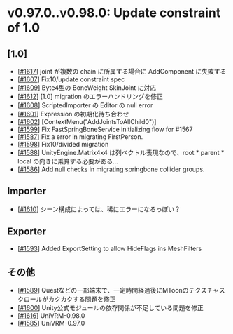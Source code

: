 # v0.97.0..v0.98.0: Update constraint of 1.0

## [1.0]
* [[\#1617](https://github.com/vrm-c/UniVRM/pull/1617)] joint が複数の chain に所属する場合に AddComponent に失敗する
* [[\#1607](https://github.com/vrm-c/UniVRM/pull/1607)] Fix10/update constraint spec
* [[\#1609](https://github.com/vrm-c/UniVRM/pull/1609)] Byte4型の ~~BoneWeight~~ SkinJoint に対応
* [[\#1612](https://github.com/vrm-c/UniVRM/pull/1612)] [1.0] migration のエラーハンドリングを修正
* [[\#1608](https://github.com/vrm-c/UniVRM/pull/1608)] ScriptedImporter の Editor の null error 
* [[\#1601](https://github.com/vrm-c/UniVRM/pull/1601)] Expression の初期化待ち合わせ
* [[\#1602](https://github.com/vrm-c/UniVRM/pull/1602)] [ContextMenu("AddJointsToAllChild0")]
* [[\#1599](https://github.com/vrm-c/UniVRM/pull/1599)] Fix FastSpringBoneService initializing flow for #1567
* [[\#1587](https://github.com/vrm-c/UniVRM/pull/1587)] Fix a error in migrating FirstPerson.
* [[\#1598](https://github.com/vrm-c/UniVRM/pull/1598)] Fix10/divided migration
* [[\#1588](https://github.com/vrm-c/UniVRM/pull/1588)] UnityEngine.Matrix4x4 は列ベクトル表現なので、root * parent * local の向きに乗算する必要がある…
* [[\#1586](https://github.com/vrm-c/UniVRM/pull/1586)] Add null checks in migrating springbone collider groups.

## Importer
* [[\#1610](https://github.com/vrm-c/UniVRM/pull/1610)] シーン構成によっては、稀にエラーになるっぽい？

## Exporter
* [[\#1593](https://github.com/vrm-c/UniVRM/pull/1593)] Added ExportSetting to allow HideFlags ins MeshFilters

## その他
* [[\#1589](https://github.com/vrm-c/UniVRM/pull/1589)] Questなどの一部端末で、一定時間経過後にMToonのテクスチャスクロールがカクカクする問題を修正
* [[\#1600](https://github.com/vrm-c/UniVRM/pull/1600)] Unity公式モジュールの依存関係が不足している問題を修正
* [[\#1616](https://github.com/vrm-c/UniVRM/pull/1616)] UniVRM-0.98.0
* [[\#1585](https://github.com/vrm-c/UniVRM/pull/1585)] UniVRM-0.97.0
